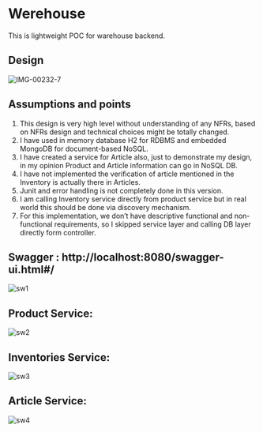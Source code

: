 # Werehouse
This is lightweight POC for warehouse backend.

## Design


![IMG-00232-7](https://user-images.githubusercontent.com/55003223/158695138-2750908f-640b-4c0a-bb59-ac33914c6b9b.jpg)


## Assumptions and points

1. This design is very high level without understanding of any NFRs, based on NFRs design and technical choices might be totally changed.
2. I have used in memory database H2 for RDBMS and embedded MongoDB for document-based NoSQL.
3. I have created a service for Article also, just to demonstrate my design, in my opinion Product and Article information can go in NoSQL DB.
4. I have not implemented the verification of article mentioned in the Inventory is actually there in Articles.
5. Junit and error handling is not completely done in this version.
6. I am calling Inventory service directly from product service but in real world this should be done via discovery mechanism.
7. For this implementation, we don’t have descriptive functional and non-functional requirements, so I skipped service layer and calling DB layer directly form controller.

## Swagger : http://localhost:8080/swagger-ui.html#/

![sw1](https://user-images.githubusercontent.com/55003223/158690046-f87f5b77-fa56-4bae-bb4e-ef3efec046fd.PNG)

## Product Service:

![sw2](https://user-images.githubusercontent.com/55003223/158690196-22dd7a4b-939d-4683-bbe8-b3a1dbbd5f8e.PNG)

## Inventories Service:

![sw3](https://user-images.githubusercontent.com/55003223/158690333-f6bf6fee-3f3e-45cb-954a-28d7f5683e89.PNG)

## Article Service:

![sw4](https://user-images.githubusercontent.com/55003223/158690555-c024c3c0-4886-404f-a12b-87632aded5eb.PNG)

